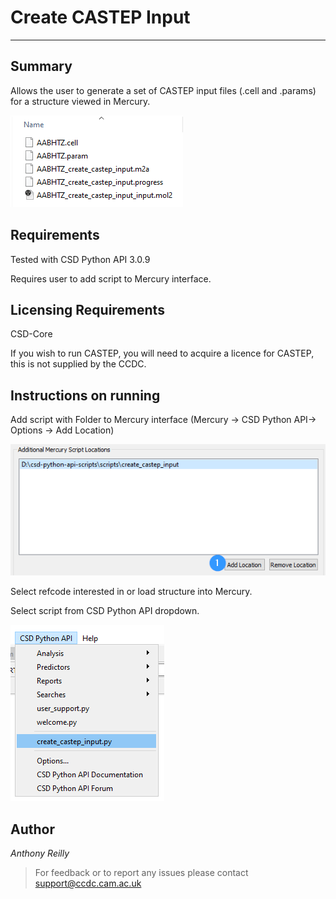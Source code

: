 # Create CASTEP Input

----

## Summary

Allows the user to generate a set of CASTEP input files (.cell and .params) for a structure viewed in Mercury. 

![img.png](assets/file_output.png)

## Requirements

Tested with CSD Python API 3.0.9

Requires user to add script to Mercury interface. 

## Licensing Requirements

CSD-Core

If you wish to run CASTEP, you will need to acquire a licence for CASTEP, this is not supplied by the CCDC.

## Instructions on running

Add script with Folder to Mercury interface (Mercury -> CSD Python API-> Options -> Add Location)

![img.png](assets/add_script_location.png)

Select refcode interested in or load structure into Mercury. 

Select script from CSD Python API dropdown. 

![img.png](assets/select_script.png)

## Author

_Anthony Reilly_ 

> For feedback or to report any issues please contact [support@ccdc.cam.ac.uk](support@ccdc.cam.ac.uk)